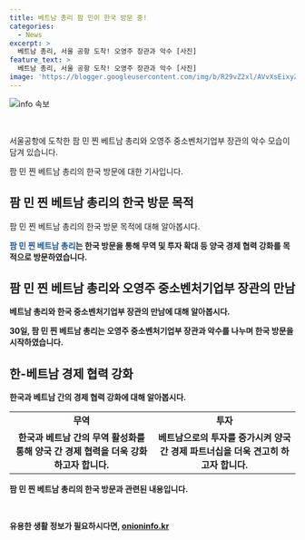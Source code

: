 ```yaml
---
title: 베트남 총리 팜 민이 한국 방문 중!
categories:
  - News
excerpt: >
  베트남 총리, 서울 공항 도착! 오영주 장관과 악수 [사진]
feature_text: >
  베트남 총리, 서울 공항 도착! 오영주 장관과 악수 [사진]
image: 'https://blogger.googleusercontent.com/img/b/R29vZ2xl/AVvXsEixyZcFfHzMRdzZMjFBmAUKJYCLCGyLL1o632UiGVXcaFdKo_bkvkuCioo0uUKlGfBVcT3P84aROyZIXSBEx3Aw5nCQ3pTgDom1WDC4m8eifvWiAmWEEVb4x6G_l8C0QH225ldMjyaFvpxGEBGNO37VmDTDMHGhJPq73UglMfDca1-0aw/s1600/blogspot.png'
---
```


<p><img src="https://blogger.googleusercontent.com/img/b/R29vZ2xl/AVvXsEixyZcFfHzMRdzZMjFBmAUKJYCLCGyLL1o632UiGVXcaFdKo_bkvkuCioo0uUKlGfBVcT3P84aROyZIXSBEx3Aw5nCQ3pTgDom1WDC4m8eifvWiAmWEEVb4x6G_l8C0QH225ldMjyaFvpxGEBGNO37VmDTDMHGhJPq73UglMfDca1-0aw/s1600/blogspot.png" alt="info 속보" /></p>

<p data-ke-size="size16">&nbsp;</p>

<p>서울공항에 도착한 팜 민 찐 베트남 총리와 오영주 중소벤처기업부 장관의 악수 모습이 담겨 있습니다.</p>

<p>팜 민 찐 베트남 총리의 한국 방문에 대한 기사입니다.</p>

<h2 data-ke-size="size26">팜 민 찐 베트남 총리의 한국 방문 목적</h2>

<p>팜 민 찐 베트남 총리의 한국 방문 목적에 대해 알아봅시다.</p>

<p data-ke-size="size16"><b><span style="color: #1a5490;">팜 민 찐 베트남 총리</span><b>는 <b>한국</b> 방문을 통해 무역 및 투자 확대 등 양국 경제 협력 강화를 목적으로 방문하였습니다.</p>

<h2 data-ke-size="size26">팜 민 찐 베트남 총리와 오영주 중소벤처기업부 장관의 만남</h2>

<p>베트남 총리와 한국 중소벤처기업부 장관의 만남에 대해 알아봅시다.</p>

<p data-ke-size="size16">30일, 팜 민 찐 베트남 총리는 <b>오영주 중소벤처기업부 장관</b>과 악수를 나누며 한국 방문을 시작하였습니다.</p>

<h2 data-ke-size="size26">한-베트남 경제 협력 강화</h2>

<p>한국과 베트남 간의 경제 협력 강화에 대해 알아봅시다.</p>

<table>
    <tbody>
        <tr>
            <td style="text-align: center; height: 17px;"><b>무역</b></td>
            <td style="text-align: center; height: 17px;"><b>투자</b></td>
        </tr>
        <tr>
            <td style="text-align: center; height: 17px;"><b>한국과 베트남 간의 무역 활성화를 통해 양국 간 경제 협력을 더욱 강화하고자 합니다.</b></td>
            <td style="text-align: center; height: 17px;"><b>베트남으로의 투자를 증가시켜 양국 간 경제 파트너십을 더욱 견고히 하고자 합니다.</b></td>
        </tr>
    </tbody>
</table>

<p>팜 민 찐 베트남 총리의 한국 방문과 관련된 내용입니다.</p>

<p data-ke-size="size16">&nbsp;</p>
유용한 생활 정보가 필요하시다면, <a href="https://onioninfo.kr" rel="dofollow">onioninfo.kr</a>


